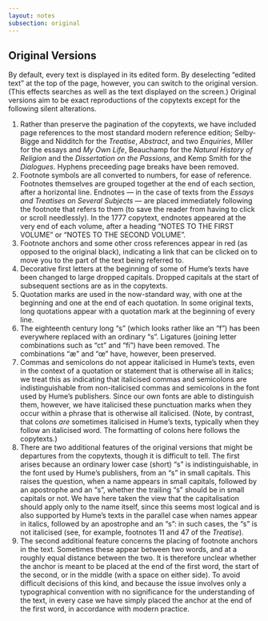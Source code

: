 ```yaml
---
layout: notes
subsection: original
---
```

## Original Versions

By default, every text is displayed in its edited form. By deselecting “edited text” at the top of the page, however, you can switch to the original version. (This effects searches as well as the text displayed on the screen.) Original versions aim to be exact reproductions of the copytexts except for the following silent alterations.

<ol>
  <li>Rather than preserve the pagination of the copytexts, we have included page references to the most standard modern reference edition; Selby-Bigge and Nidditch for the <i>Treatise</i>, <i>Abstract</i>, and two <i>Enquiries</i>, Miller for the essays and <i>My Own Life</i>, Beauchamp for the <i>Natural History of Religion</i> and the <i>Dissertation on the Passions</i>, and Kemp Smith for the <i>Dialogues</i>. Hyphens preceeding page breaks have been removed.</li>
  <li>Footnote symbols are all converted to numbers, for ease of reference. Footnotes themselves are grouped together at the end of each section, after a horizontal line. Endnotes — in the case of texts from the <i>Essays and Treatises on Several Subjects</i> — are placed immediately following the footnote that refers to them (to save the reader from having to click or scroll needlessly). In the 1777 copytext, endnotes appeared at the very end of each volume, after a heading “NOTES TO THE FIRST VOLUME” or “NOTES TO THE SECOND VOLUME”.</li>
  <li>Footnote anchors and some other cross references appear in red (as opposed to the original black), indicating a link that can be clicked on to move you to the part of the text being referred to.</li>
  <li>Decorative first letters at the beginning of some of Hume’s texts have been changed to large dropped capitals. Dropped capitals at the start of subsequent sections are as in the copytexts.</li>
  <li>Quotation marks are used in the now-standard way, with one at the beginning and one at the end of each quotation. In some original texts, long quotations appear with a quotation mark at the beginning of every line.</li>
  <li>The eighteenth century long “s” (which looks rather like an “f”) has been everywhere replaced with an ordinary “s”. Ligatures (joining letter combinations such as “ct” and “fi”) have been removed. The combinations “æ” and “œ” have, however, been preserved.</li>
  <li>Commas and semicolons do not appear italicised in Hume’s texts, even in the context of a quotation or statement that is otherwise all in italics; we treat this as indicating that italicised commas and semicolons are indistinguishable from non-italicised commas and semicolons in the font used by Hume’s publishers. Since our own fonts are able to distinguish them, however, we have italicised these punctuation marks when they occur within a phrase that is otherwise all italicised. (Note, by contrast, that colons <em>are</em> sometimes italicised in Hume’s texts, typically when they follow an italicised word. The formatting of colons here follows the copytexts.)</li>
  <li>There are two additional features of the original versions that might be departures from the copytexts, though it is difficult to tell. The first arises because an ordinary lower case (short) “s” is indistinguishable, in the font used by Hume’s publishers, from an “s” in small capitals. This raises the question, when a name appears in small capitals, followed by an apostrophe and an “s”, whether the trailing “s” should be in small capitals or not. We have here taken the view that the capitalisation should apply only to the name itself, since this seems most logical and is also supported by Hume’s texts in the parallel case when names appear in italics, followed by an apostrophe and an “s”: in such cases, the “s” is not italicised (see, for example, footnotes 11 and 47 of the <i>Treatise</i>).</li>
  <li>The second additional feature concerns the placing of footnote anchors in the text. Sometimes these appear between two words, and at a roughly equal distance between the two. It is therefore unclear whether the anchor is meant to be placed at the end of the first word, the start of the second, or in the middle (with a space on either side). To avoid difficult decisions of this kind, and because the issue involves only a typographical convention with no significance for the understanding of the text, in every case we have simply placed the anchor at the end of the first word, in accordance with modern practice.</li>
</ol>
